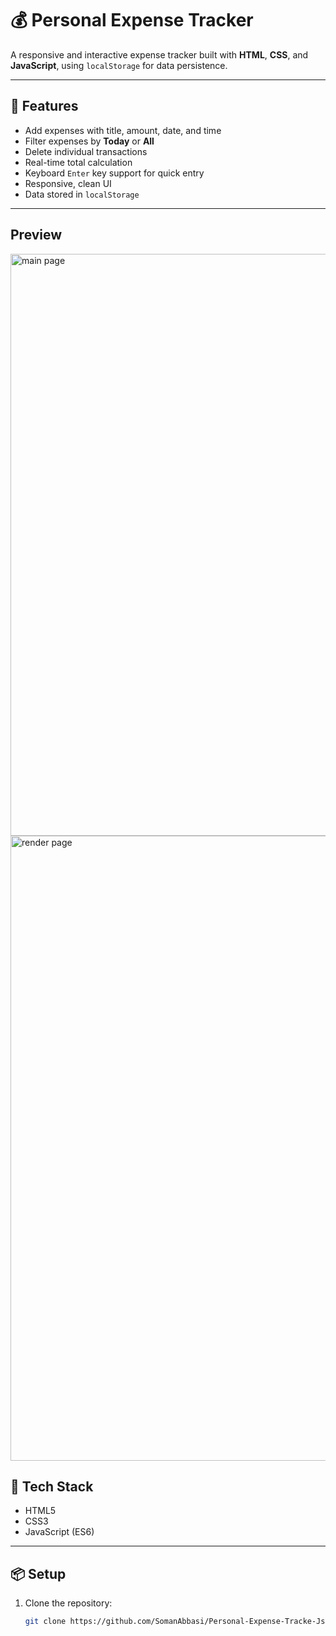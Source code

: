 # 💰 Personal Expense Tracker

A responsive and interactive expense tracker built with **HTML**, **CSS**, and **JavaScript**, using `localStorage` for data persistence.

---

## 🚀 Features

- Add expenses with title, amount, date, and time
- Filter expenses by **Today** or **All**
- Delete individual transactions
- Real-time total calculation
- Keyboard `Enter` key support for quick entry
- Responsive, clean UI
- Data stored in `localStorage`

---
## Preview
<img width="1547" height="931" alt="main page" src="https://github.com/user-attachments/assets/d381da44-d49e-49cb-b0ef-4aa1045541c6" />
<img width="1481" height="1000" alt="render page" src="https://github.com/user-attachments/assets/0a154871-100f-4341-8710-f24ae6569b8c" />



## 🔧 Tech Stack

- HTML5  
- CSS3  
- JavaScript (ES6)

---

## 📦 Setup

1. Clone the repository:
   ```bash
   git clone https://github.com/SomanAbbasi/Personal-Expense-Tracke-Js/
